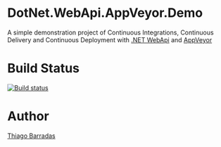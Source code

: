 # DotNet.WebApi.AppVeyor.Demo

A simple demonstration project of Continuous Integrations, Continuous Delivery and Continuous Deployment with [.NET WebApi](https://www.asp.net/web-api ".NET WebApi") and [AppVeyor](http://www.appveyor.com "AppVeyor")

# Build Status

[![Build status](https://ci.appveyor.com/api/projects/status/36o33n87iq7ae951?svg=true)](https://ci.appveyor.com/project/ThiagoBarradas/dotnet-webapi-appveyor-demo)

# Author

[Thiago Barradas](https://www.linkedin.com/in/thiagobarradas "Linkedin")
